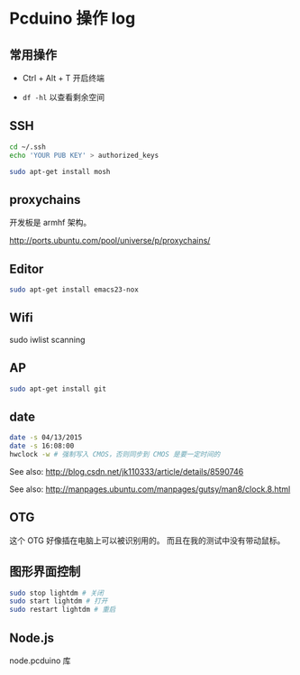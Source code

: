 # Pcduino 操作 log

## 常用操作

- Ctrl + Alt + T 开启终端

- `df -hl` 以查看剩余空间

## SSH

```bash
cd ~/.ssh
echo 'YOUR PUB KEY' > authorized_keys
```

```bash
sudo apt-get install mosh
```

## proxychains

开发板是 armhf 架构。

http://ports.ubuntu.com/pool/universe/p/proxychains/

## Editor

```bash
sudo apt-get install emacs23-nox
```

## Wifi

sudo iwlist scanning

## AP

```bash
sudo apt-get install git
```

## date

```bash
date -s 04/13/2015
date -s 16:08:00
hwclock -w # 强制写入 CMOS，否则同步到 CMOS 是要一定时间的
```

See also: http://blog.csdn.net/jk110333/article/details/8590746

See also: http://manpages.ubuntu.com/manpages/gutsy/man8/clock.8.html

## OTG

这个 OTG 好像插在电脑上可以被识别用的。
而且在我的测试中没有带动鼠标。

## 图形界面控制

```bash
sudo stop lightdm # 关闭
sudo start lightdm # 打开
sudo restart lightdm # 重启
```

## Node.js

node.pcduino 库
